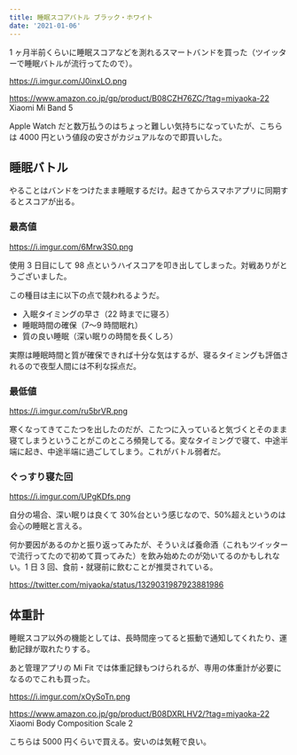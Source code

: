 ```yaml
---
title: 睡眠スコアバトル ブラック・ホワイト
date: '2021-01-06'
---
```


1 ヶ月半前くらいに睡眠スコアなどを測れるスマートバンドを買った（ツイッターで睡眠バトルが流行ってたので）。

https://i.imgur.com/J0inxLO.png

https://www.amazon.co.jp/gp/product/B08CZH76ZC/?tag=miyaoka-22
Xiaomi Mi Band 5

Apple Watch だと数万払うのはちょっと難しい気持ちになっていたが、こちらは 4000 円という値段の安さがカジュアルなので即買いした。

## 睡眠バトル

やることはバンドをつけたまま睡眠するだけ。起きてからスマホアプリに同期するとスコアが出る。

### 最高値

https://i.imgur.com/6Mrw3S0.png

使用 3 日目にして 98 点というハイスコアを叩き出してしまった。対戦ありがとうございました。

この種目は主に以下の点で競われるようだ。

- 入眠タイミングの早さ（22 時までに寝ろ）
- 睡眠時間の確保（7〜9 時間眠れ）
- 質の良い睡眠（深い眠りの時間を長くしろ）

実際は睡眠時間と質が確保できれば十分な気はするが、寝るタイミングも評価されるので夜型人間には不利な採点だ。

### 最低値

https://i.imgur.com/ru5brVR.png

寒くなってきてこたつを出したのだが、こたつに入っていると気づくとそのまま寝てしまうということがこのところ頻発してる。変なタイミングで寝て、中途半端に起き、中途半端に過ごしてしまう。これがバトル弱者だ。

### ぐっすり寝た回

https://i.imgur.com/UPgKDfs.png

自分の場合、深い眠りは良くて 30%台という感じなので、50%超えというのは会心の睡眠と言える。

何か要因があるのかと振り返ってみたが、そういえば養命酒（これもツイッターで流行ってたので初めて買ってみた）を飲み始めたのが効いてるのかもしれない。1 日 3 回、食前・就寝前に飲むことが推奨されている。

https://twitter.com/miyaoka/status/1329031987923881986

## 体重計

睡眠スコア以外の機能としては、長時間座ってると振動で通知してくれたり、運動記録が取れたりする。

あと管理アプリの Mi Fit では体重記録もつけられるが、専用の体重計が必要になるのでこれも買った。

https://i.imgur.com/xOySoTn.png

https://www.amazon.co.jp/gp/product/B08DXRLHV2/?tag=miyaoka-22
Xiaomi Body Composition Scale 2

こちらは 5000 円くらいで買える。安いのは気軽で良い。
